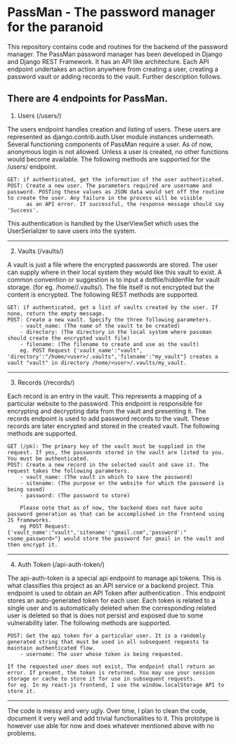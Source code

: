 PassMan - The password manager for the paranoid
===============================================
This repository contains code and routines for the backend of the password manager. The PassMan password manager has been developed in Django and Django REST Framework. It has an API like architecture.
Each API endpoint undertakes an action anywhere from creating a user, creating a password vault or adding records to the vault. Further description follows.

There are 4 endpoints for PassMan. 
-----------------------------------------------------------------------------------------------------------------
1. Users (/users/)

The users endpoint handles creation and listing of users. These users are represented as django.contrib.auth.User module instances underneath. Several functioning components of PassMan require a user.
As of now, anonymous login is not allowed. Unless a user is created, no other functions would become available. The following methods are supported for the /users/ endpoint.
    
    GET: if authenticated, get the information of the user authenticated. 
    POST: Create a new user. The parameters required are username and password. POSTing these values as JSON data would set off the routine to create the user. Any failure in the process will be visible
          as an API error. If successful, the response message should say 'Success'.

   This authentication is handled by the UserViewSet which uses the UserSerializer to save users into the system. 

--------------------------------------------------------------------------------------------------------------------
2. Vaults (/vaults/)

A vault is just a file where the encrypted passwords are stored. The user can supply where in their local system they would like this vault to exist.
A common convention or suggestion is to input a dotfile/hiddenfile for vault storage. (for eg. /home/<user>/.vaults/<filename>).
The file itself is not encrypted but the content is encrypted. The following REST methods are supported.
    
    GET: if authenticated, get a list of vaults created by the user. If none, return the empty message.
    POST: Create a new vault. Specify the three following parameters.
        - vault_name: (The name of the vault to be created)
        - directory: (The directory in the local system where passman should create the encrypted vault file)
        - filename: (The filename to create and use as the vault)
        eg. POST Request {'vault_name':"vault", 'directory':"/home/<user>/.vaults",'filename':"my_vault"} creates a vault "vault" in directory /home/<user>/.vaults/my_vault.
------------------------------------------------------------------------------------------------------------------------
3. Records (/records/)

Each record is an entry in the vault. This represents a mapping of a particular website to the password. This endpoint is responsible for encrypting and decrypting data from the vault and presenting it.
The records endpoint is used to add password records to the vault. These records are later encrypted and stored in the created vault. 
The following methods are supported.
    
    GET (/pk): The primary key of the vault must be supplied in the request. If yes, the passwords stored in the vault are listed to you. You must be authenticated.
    POST: Create a new record in the selected vault and save it. The request takes the following parameters.
        - vault_name: (The vault in which to save the password)
        - sitename: (The purpose or the website for which the password is being saved)
        - password: (The password to store)

        Please note that as of now, the backend does not have auto password generation as that can be accomplished in the frontend using JS frameworks.
        eg POST Request: {'vault_name':"vault",'sitename':"gmail.com",'password':"<some_password>"} would store the password for gmail in the vault and then encrypt it.
----------------------------------------------------------------------------------------------------------------------------
4. Auth Token (/api-auth-token/)

The api-auth-token is a special api endpoint to manage api tokens. This is what classifies this project as an API service or a backend project. This endpoint is used to obtain an API Token after authentication
. This endpoint stores an auto-generated token for each user. Each token is related to a single user and is automatically deleted when the corresponding related user is deleted so that is does not persist
and exposed due to some vulnerability later. The following methods are supported.
    
    POST: Get the api token for a particular user. It is a randomly generated string that must be used in all subsequent requests to maintain authenticated flow.
        - username: The user whose token is being requested.

    If the requested user does not exist, The endpoint shall return an error. If present, the token is returned. You may use your session storage or cache to store it for use in subsequent requests.
    for eg. In my react-js frontend, I use the window.localStorage API to store it.

---------------------------------------------------------------------------------------------------------------------------------
The code is messy and very ugly. Over time, I plan to clean the code, document it very well and add trivial functionalities to it.
This prototype is however use able for now and does whatever mentioned above with no problems. 

